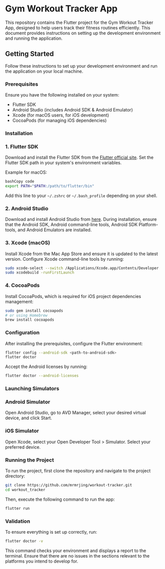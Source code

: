 # Gym Workout Tracker App

This repository contains the Flutter project for the Gym Workout Tracker App, designed to help users track their fitness routines efficiently. This document provides instructions on setting up the development environment and running the application.

## Getting Started

Follow these instructions to set up your development environment and run the application on your local machine.

### Prerequisites

Ensure you have the following installed on your system:

- Flutter SDK
- Android Studio (includes Android SDK & Android Emulator)
- Xcode (for macOS users, for iOS development)
- CocoaPods (for managing iOS dependencies)

### Installation

### 1. **Flutter SDK**

Download and install the Flutter SDK from the [Flutter official site](https://flutter.dev/docs/get-started/install). Set the Flutter SDK path in your system's environment variables.

Example for macOS:

```bash
bashCopy code
export PATH="$PATH:/path/to/flutter/bin"
```

Add this line to your `~/.zshrc` or `~/.bash_profile` depending on your shell.

### 2. **Android Studio**

Download and install Android Studio from [here](https://developer.android.com/studio). During installation, ensure that the Android SDK, Android command-line tools, Android SDK Platform-tools, and Android Emulators are installed.

### 3. **Xcode (macOS)**

Install Xcode from the Mac App Store and ensure it is updated to the latest version. Configure Xcode command-line tools by running:

```bash
sudo xcode-select --switch /Applications/Xcode.app/Contents/Developer
sudo xcodebuild -runFirstLaunch
```

### 4. **CocoaPods**

Install CocoaPods, which is required for iOS project dependencies management:

```bash
sudo gem install cocoapods
# or using Homebrew
brew install cocoapods
```

### Configuration

After installing the prerequisites, configure the Flutter environment:

```bash
flutter config --android-sdk <path-to-android-sdk>
flutter doctor
```

Accept the Android licenses by running: 

```bash 
flutter doctor --android-licenses
```

### Launching Simulators
### Android Simulator
Open Android Studio, go to AVD Manager, select your desired virtual device, and click Start.

### iOS Simulator
Open Xcode, select your Open Developer Tool > Simulator. Select your preferred device. 

### Running the Project

To run the project, first clone the repository and navigate to the project directory:

```bash
git clone https://github.com/mrmrjing/workout-tracker.git
cd workout_tracker
```

Then, execute the following command to run the app:

```bash
flutter run

```

### Validation

To ensure everything is set up correctly, run:

```bash
flutter doctor -v

```

This command checks your environment and displays a report to the terminal. Ensure that there are no issues in the sections relevant to the platforms you intend to develop for.
